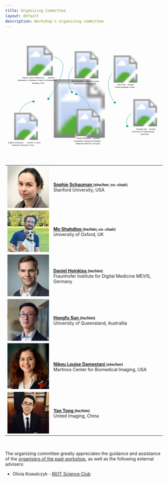 ```yaml
--- 
title: Organizing Committee
layout: default
description: Workshop's organizing committee
--- 
```


<div id="committee_svg">
<svg width="1000" height="800">
<?xml version="1.0" encoding="utf-8"?>
<!-- Generator: Adobe Illustrator 23.1.1, SVG Export Plug-In . SVG Version: 6.00 Build 0)  -->
<svg version="1.1" id="Layer_1" xmlns="http://www.w3.org/2000/svg" xmlns:xlink="http://www.w3.org/1999/xlink" x="0px" y="0px"
     viewBox="0 0 875.1 692.8" style="enable-background:new 0 0 875.1 692.8;" xml:space="preserve">
<style type="text/css">
    .st0{fill:none;}
    .st1{font-family:'Arial-BoldMT';}
    .st2{font-size:12px;}
    .st3{font-size:10px;}
    .st4{fill:none;stroke:#009999;stroke-width:1.5;stroke-miterlimit:10;}
    .st5{fill:#009999;}
</style>
<image style="overflow:visible;" width="1886" height="1018" xlink:href="/images/committee/worlddot.png"  transform="matrix(0.3181 0 0 0.3181 111.494 251.5771)">
</image>
<a xlink:href="https://moshahdloo.com/" >
    <rect x="366.4" y="255.5" class="st0" width="170.1" height="28.4"/>
    <text transform="matrix(1 0 0 1 370.1592 265.5067)" class="st1 st2">Mo Shahdloo </text>
    <text transform="matrix(1 0 0 1 448.8192 265.5067)" class="st1 st3">(he/him; co-chair)</text>
    <text transform="matrix(1 0 0 1 381.7592 279.9067)" class="st1 st2">University of Oxford, UK</text>
</a>
<a xlink:href="https://sophieschau.github.io/" >
    <rect x="5.9" y="597" class="st0" width="170.1" height="28.3"/>
    <text transform="matrix(1 0 0 1 14.4904 605.5742)" class="st1 st2">Sophie Schauman </text>
    <text transform="matrix(1 0 0 1 121.8504 605.5742)" class="st1 st3">(she/her; co-chair)</text>
    <text transform="matrix(1 0 0 1 35.9125 619.9746)" class="st1 st2">Stanford University, USA</text>
</a>
<a xlink:href="https://twitter.com/nikou_ld?lang=en-GB" >
    <rect x="95.1" y="236.1" class="st0" width="186" height="43.8"/>
    <text transform="matrix(1 0 0 1 95.0501 246.3567)" class="st1 st2">Nikou Louise Damestani </text>
    <text transform="matrix(1 0 0 1 237.7501 246.3567)" class="st1 st3">(she/her)</text>
    <text transform="matrix(1 0 0 1 67.8849 260.7567)" class="st1 st2">Athinoula A. Martinos Center for Biomedical </text>
    <text transform="matrix(1 0 0 1 147.8949 275.1567)" class="st1 st2">Imaging, USA</text>
</a>
<a xlink:href="https://www.mevis.fraunhofer.de/en/employees/daniel-hoinkiss.html" >
    <rect x="371.6" y="568.9" class="st0" width="179.7" height="42.2"/>
    <text transform="matrix(1 0 0 1 397.8994 582.002)" class="st1 st2">Daniel Hoinkiss </text>
    <text transform="matrix(1 0 0 1 490.5994 582.002)" class="st1 st3">(he/him)</text>
    <text transform="matrix(1 0 0 1 380.725 596.9153)" class="st1 st2">Fraunhofer Institute for Digital </text>
    <text transform="matrix(1 0 0 1 391.695 611.3152)" class="st1 st2">Medicine MEVIS, Germany</text>
</a>
<a xlink:href="https://researchers.uq.edu.au/researcher/24057" >
    <rect x="687.5" y="522.3" class="st0" width="179.7" height="42.2"/>
    <text transform="matrix(1 0 0 1 728.8243 530.9299)" class="st1 st2">Hongfu Sun </text>
    <text transform="matrix(1 0 0 1 800.1243 530.9299)" class="st1 st3">(he/him)</text>
    <text transform="matrix(1 0 0 1 703.343 545.3298)" class="st1 st2">University of Queensland, </text>
    <text transform="matrix(1 0 0 1 750.023 559.7299)" class="st1 st2">Australlia</text>
</a>
<a xlink:href="https://www.linkedin.com/in/yan-tong-6b20ba141/" >
    <rect x="582" y="275.2" class="st0" width="179.7" height="28.6"/>
    <text transform="matrix(1 0 0 1 621.6711 283.9087)" class="st1 st2">Yan Tong </text>
    <text transform="matrix(1 0 0 1 679.6711 283.9087)" class="st1 st3">(he/him)</text>
    <text transform="matrix(1 0 0 1 608.4628 298.1247)" class="st1 st2">United Imaging, China</text>
</a>
<image style="overflow:visible;enable-background:new    ;" width="500" height="500" xlink:href="/images/committee/mo.jpg"  transform="matrix(0.3007 0 0 0.3007 376.275 96.0069)">
</image>
<g>
    <g>
        <path class="st4" d="M370.8,322.9c-5.9-9.8-25.9-46.2-16.3-91.3c4.7-21.7,14.5-37.6,21.7-47.2"/>
        <g>
            <path class="st5" d="M375.9,320.4c1.2,2.9-0.1,6.2-3,7.4s-6.2-0.1-7.4-3c-1.2-2.9,0.1-6.2,3-7.4S374.7,317.5,375.9,320.4z"/>
        </g>
    </g>
</g>
<g>
    <g>
        <path class="st4" d="M393.8,333.8c9.3,2.4,41.7,11.9,62.1,43.3c9.4,14.5,13.1,28.8,14.6,38.4"/>
        <g>
            <path class="st5" d="M392.3,339.3c-3-1-4.6-4.1-3.6-7.1s4.1-4.6,7.1-3.6s4.6,4.1,3.6,7.1C398.5,338.6,395.3,340.2,392.3,339.3z"
                />
        </g>
    </g>
</g>
<image style="overflow:visible;enable-background:new    ;" width="500" height="549" xlink:href="/images/committee/nikou.jpg"  transform="matrix(0.3006 0 0 0.3006 116.7263 65.3852)">
</image>
<g>
    <g>
        <path class="st4" d="M239.8,359.9c33.6-43.2,52.7-82.7,63.7-109.9c25.6-63.5,16.6-84,12.5-91.3c-11.9-21.5-36.6-29.4-49.2-32.4"/>
        <g>
            <ellipse class="st5" cx="239.9" cy="359.7" rx="5.6" ry="5.6"/>
        </g>
    </g>
</g>
<image style="overflow:visible;enable-background:new    ;" width="500" height="500" xlink:href="/images/committee/sophie.jpg"  transform="matrix(0.301 0 0 0.301 40.0288 436.6039)">
</image>
<g>
    <g>
        <path class="st4" d="M157,373.9c-9.2,1.1-38.8,6-60.9,31.2c-10,11.4-15.2,23.2-18,31.5"/>
        <g>
            <path class="st5" d="M158.4,368.9c3,0.8,4.8,3.9,4,6.9s-3.9,4.8-6.9,4s-4.8-3.9-4-6.9S155.4,368.1,158.4,368.9z"/>
        </g>
    </g>
</g>
<image style="overflow:visible;enable-background:new    ;" width="203" height="203" xlink:href="/images/committee/hongfu.jpg"  transform="matrix(0.7395 0 0 0.7395 702.36 361.65)">
</image>
<g>
    <g>
        <path class="st4" d="M678,511.9c-1.5-3.9-9.4-25.9,2.1-48.4c6.8-13.4,17.3-20.6,22.4-23.6"/>
        <g>
            <path class="st5" d="M683.6,512.2c-0.5,3.1-3.3,5.2-6.4,4.8s-5.2-3.3-4.8-6.4c0.5-3.1,3.3-5.2,6.4-4.8
                C681.9,506.2,684,509.1,683.6,512.2z"/>
        </g>
    </g>
</g>
<image style="overflow:visible;enable-background:new    ;" width="960" height="960" xlink:href="/images/committee/yan.jpg"  transform="matrix(0.1566 0 0 0.1566 593.037 119.3728)">
</image>
<g>
    <g>
        <path class="st4" d="M609.7,381.7c-7.1-9.1-53.4-70-32.4-132.1c3-8.8,7.7-19.1,15.8-29.7"/>
        <g>
            <path class="st5" d="M614,380.6c-0.2,3.1-2.9,5.5-6,5.2s-5.5-2.9-5.2-6c0.2-3.1,2.9-5.5,6-5.2C611.9,374.8,614.3,377.5,614,380.6
                z"/>
        </g>
    </g>
</g>
<image style="overflow:visible;enable-background:new    ;" width="400" height="400" xlink:href="/images/committee/daniel.jpg"  transform="matrix(0.3762 0 0 0.3762 386.21 415.5112)">
</image>
</svg>
</svg>
</div>

<div id="committee_table">
<table style="width:100%">
<tbody>
<tr>
    <td><img src="/images/committee/sophie.jpg" width=150px></td>
    <td><strong><a href="https://sophieschau.github.io">Sophie Schauman <a style="font-size: smaller;">(she/her; co-chair)</a></a></strong><br> Stanford University, USA</td>
</tr>
<tr>
<td><img src="/images/committee/mo.jpg" width=150px></td>
<td><strong><a href="https://moshahdloo.com">Mo Shahdloo <a style="font-size: smaller;">(he/him; co-chair)</a></a></strong><br> University of Oxford, UK</td>
</tr>
<tr>
    <td><img src="/images/committee/daniel.jpg" width=150px></td>
    <td><strong><a href="https://www.mevis.fraunhofer.de/en/employees/daniel-hoinkiss.html">Daniel Hoinkiss <a style="font-size: smaller;">(he/him)</a></a></strong><br> Fraunhofer Institute for Digital Medicine MEVIS, Germany</td>
</tr>
<tr>
    <td><img src="/images/committee/hongfu.jpg" width=150px></td>
    <td><strong><a href="https://researchers.uq.edu.au/researcher/24057">Hongfu Sun <a style="font-size: smaller;">(he/him)</a></a></strong><br> University of Queensland, Australlia</td>
</tr>
<tr>
    <td><img src="/images/committee/nikou.jpg" width=150px></td>
    <td><strong><a href="https://twitter.com/nikou_ld?lang=en-GB">Nikou Louise Damestani <a style="font-size: smaller;">(she/her)</a></a></strong><br> Martinos Center for Biomedical Imaging, USA</td>
</tr>
<tr>
    <td><img src="/images/committee/yan.jpg" width=150px></td>
    <td><strong><a href="https://www.linkedin.com/in/yan-tong-6b20ba141/">Yan Tong <a style="font-size: smaller;">(he/him)</a></a></strong><br> United Imaging, China</td>

</tr>
</tbody>
</table>
</div>

<p>
 <br><br>
 The organizing committee greatly appreciates the guidance and assistance of the <a href="/21m/committee">organizers of the past workshop</a>, as well as the following external advisers:
<ul>
 <li> Olivia Kowalczyk - <a href="https://www.kcl.ac.uk/events/series/riot-science-club" style="text-decoration: underline;">RIOT Science Club</a></li>
</ul> 
</p>